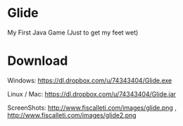 Glide
===

My First Java Game (Just to get my feet wet)

Download
=====
Windows: https://dl.dropbox.com/u/74343404/Glide.exe

Linux / Mac: https://dl.dropbox.com/u/74343404/Glide.jar

ScreenShots: http://www.fiscalleti.com/images/glide.png , http://www.fiscalleti.com/images/glide2.png

